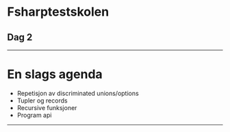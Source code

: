 <!-- class: center, middle -->

# Fsharptestskolen
## Dag 2

---

# En slags agenda

* Repetisjon av discriminated unions/options
* Tupler og records
* Recursive funksjoner
* Program api

---
